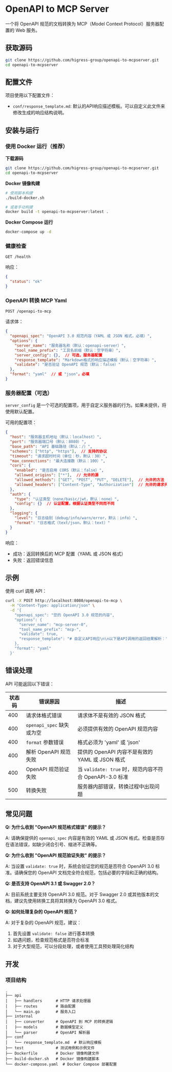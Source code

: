 # OpenAPI to MCP Server

一个将 OpenAPI 规范的文档转换为 MCP（Model Context Protocol）服务器配置的 Web 服务。

## 获取源码

```bash
git clone https://github.com/higress-group/openapi-to-mcpserver.git
cd openapi-to-mcpserver
```

## 配置文件

项目使用以下配置文件：

- `conf/response_template.md`: 默认的API响应描述模板。可以自定义此文件来修改生成的响应结构说明。

## 安装与运行

### 使用 Docker 运行（推荐）

**下载源码**
```bash
git clone https://github.com/higress-group/openapi-to-mcpserver.git
cd openapi-to-mcpserver
```

**Docker 镜像构建**
```bash
# 使用脚本构建
./build-docker.sh

# 或者手动构建
docker build -t openapi-to-mcpserver:latest .
```

**Docker Compose 运行**

```bash
docker-compose up -d
```

### 健康检查

```
GET /health
```

响应：
```json
{
  "status": "ok"
}
```

### OpenAPI 转换 MCP Yaml

```
POST /openapi-to-mcp
```

请求体：
```json
{
  "openapi_spec": "OpenAPI 3.0 规范内容（YAML 或 JSON 格式，必填）",
  "options": {
    "server_name": "服务器名称（默认：openapi-server）",
    "tool_name_prefix": "工具名前缀（默认：空字符串）",
    "server_config": {},  // 可选，服务器配置
    "response_template": "Markdown格式的响应描述模板（默认：空字符串）",
    "validate": "是否验证 OpenAPI 规范（默认：false）"
  },
  "format": "yaml"  // 或 "json"，必填
}
```

### 服务器配置（可选）

`server_config` 是一个可选的配置项，用于自定义服务器的行为。如果未提供，将使用默认配置。

可用的配置项：

```json
{
  "host": "服务器主机地址（默认：localhost）",
  "port": "服务器端口号（默认：8080）",
  "base_path": "API 基础路径（默认：/）",
  "schemes": ["http", "https"],  // 支持的协议
  "timeout": "请求超时时间（单位：秒，默认：30）",
  "max_connections": "最大连接数（默认：100）",
  "cors": {
    "enabled": "是否启用 CORS（默认：false）",
    "allowed_origins": ["*"],  // 允许的源
    "allowed_methods": ["GET", "POST", "PUT", "DELETE"],  // 允许的方法
    "allowed_headers": ["Content-Type", "Authorization"]  // 允许的请求头
  },
  "auth": {
    "type": "认证类型（none/basic/jwt，默认：none）",
    "config": {}  // 认证配置，根据认证类型不同而不同
  },
  "logging": {
    "level": "日志级别（debug/info/warn/error，默认：info）",
    "format": "日志格式（text/json，默认：text）"
  }
}
```

响应：
- 成功：返回转换后的 MCP 配置（YAML 或 JSON 格式）
- 失败：返回错误信息

## 示例

使用 curl 调用 API：

```bash
curl -X POST http://localhost:8080/openapi-to-mcp \
  -H "Content-Type: application/json" \
  -d '{
    "openapi_spec": "您的 OpenAPI 3.0 规范的内容",
    "options": {
      "server_name": "mcp-server-0",
      "tool_name_prefix": "mcp-",
      "validate": true,
      "response_template": "# 自定义API响应\n\n以下是API调用的返回结果解析："
    },
    "format": "yaml"
  }'
```

## 错误处理

API 可能返回以下错误：

| 状态码 | 错误原因 | 描述 |
|-------|---------|------|
| 400 | 请求体格式错误 | 请求体不是有效的 JSON 格式 |
| 400 | `openapi_spec` 缺失或为空 | 必须提供有效的 OpenAPI 规范内容 |
| 400 | `format` 参数错误 | 格式必须为 'yaml' 或 'json' |
| 400 | 解析 OpenAPI 规范失败 | 提供的 OpenAPI 内容不是有效的 YAML 或 JSON 格式 |
| 400 | OpenAPI 规范验证失败 | 当 `validate: true` 时，规范内容不符合 OpenAPI-3.0 标准 |
| 500 | 转换失败 | 服务器内部错误，转换过程中出现问题 |

## 常见问题

**Q: 为什么收到 "OpenAPI 规范格式错误" 的提示？**

A: 请确保提供的 `openapi_spec` 内容是有效的 YAML 或 JSON 格式。检查是否存在语法错误，如缺少闭合引号、缩进不正确等。

**Q: 为什么收到 "OpenAPI 规范验证失败" 的提示？**

A: 当设置 `validate: true` 时，系统会验证您的规范是否符合 OpenAPI 3.0 标准。请确保您的 OpenAPI 文档完全符合规范，包括必要的字段和正确的结构。

**Q: 是否支持 OpenAPI 3.1 或 Swagger 2.0？**

A: 目前系统主要支持 OpenAPI 3.0 规范。对于 Swagger 2.0 或其他版本的文档，建议先使用转换工具将其转换为 OpenAPI 3.0 格式。

**Q: 如何处理复杂的 OpenAPI 规范？**

A: 对于复杂的 OpenAPI 规范，建议：
1. 首先设置 `validate: false` 进行基本转换
2. 如遇问题，检查规范格式是否符合标准
3. 对于大型规范，可以分段处理，或者使用工具预处理简化结构

## 开发

### 项目结构

```
.
├── api
│   ├── handlers      # HTTP 请求处理器
│   ├── routes        # 路由配置
│   └── main.go       # 服务入口
├── internal
│   ├── converter     # OpenAPI 到 MCP 的转换逻辑
│   ├── models        # 数据模型定义
│   └── parser        # OpenAPI 解析器
├── conf
│   └── response_template.md  # 默认响应模板
├── test              # 测试用例和示例文件
├── Dockerfile        # Docker 镜像构建文件
├── build-docker.sh   # Docker 镜像构建脚本
└── docker-compose.yaml  # Docker Compose 部署配置
```